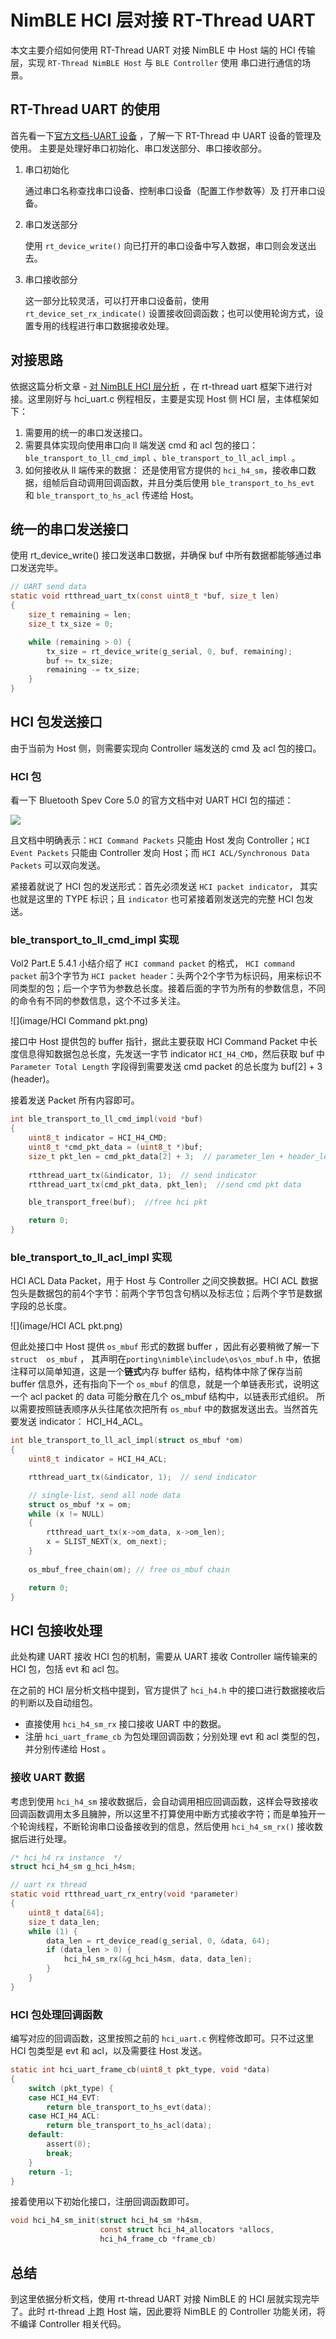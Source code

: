 # NimBLE HCI 层对接 RT-Thread UART

本文主要介绍如何使用 RT-Thread UART 对接 NimBLE 中 Host 端的 HCI 传输层，实现 `RT-Thread NimBLE Host` 与 `BLE Controller` 使用 串口进行通信的场景。

## RT-Thread UART 的使用

首先看一下[官方文档-UART 设备](https://www.rt-thread.org/document/site/#/rt-thread-version/rt-thread-standard/programming-manual/device/uart/uart_v1/uart) ，了解一下 RT-Thread 中 UART 设备的管理及使用。
主要是处理好串口初始化、串口发送部分、串口接收部分。

1.  串口初始化

    通过串口名称查找串口设备、控制串口设备（配置工作参数等）及 打开串口设备。

2.  串口发送部分

    使用 `rt_device_write()` 向已打开的串口设备中写入数据，串口则会发送出去。

3.  串口接收部分

    这一部分比较灵活，可以打开串口设备前，使用 `rt_device_set_rx_indicate()` 设置接收回调函数；也可以使用轮询方式，设置专用的线程进行串口数据接收处理。

## 对接思路

依据这篇分析文章 - [对 NimBLE HCI 层分析](https://club.rt-thread.org/ask/article/35d46365ec589940.html) ，在 rt-thread uart 框架下进行对接。这里刚好与 hci_uart.c 例程相反，主要是实现 Host 侧 HCI 层，主体框架如下：

1.  需要用的统一的串口发送接口。
2.  需要具体实现向使用串口向 ll 端发送 cmd 和 acl 包的接口：`ble_transport_to_ll_cmd_impl` 、`ble_transport_to_ll_acl_impl `。
3.  如何接收从 ll 端传来的数据： 还是使用官方提供的 `hci_h4_sm`，接收串口数据，组帧后自动调用回调函数，并且分类后使用 `ble_transport_to_hs_evt` 和 `ble_transport_to_hs_acl` 传递给 Host。

## 统一的串口发送接口

使用 rt_device_write() 接口发送串口数据，并确保 buf 中所有数据都能够通过串口发送完毕。

```c
// UART send data
static void rtthread_uart_tx(const uint8_t *buf, size_t len)
{
    size_t remaining = len;
    size_t tx_size = 0;

    while (remaining > 0) {
        tx_size = rt_device_write(g_serial, 0, buf, remaining);
        buf += tx_size;
        remaining -= tx_size;
    }
}
```

## HCI 包发送接口

由于当前为 Host 侧，则需要实现向 Controller 端发送的 cmd 及 acl 包的接口。

### HCI 包

看一下 Bluetooth Spev Core 5.0 的官方文档中对 UART HCI 包的描述：

![](image/HCI.png)

且文档中明确表示：`HCI Command Packets` 只能由 Host 发向 Controller；`HCI Event Packets` 只能由 Controller 发向 Host；而
`HCI ACL/Synchronous Data Packets` 可以双向发送。

紧接着就说了 HCI 包的发送形式：首先必须发送 `HCI packet indicator`， 其实也就是这里的 TYPE 标识；且 `indicator` 也可紧接着刚发送完的完整 HCI 包发送。

### ble_transport_to_ll_cmd_impl 实现

Vol2 Part.E 5.4.1 小结介绍了 `HCI command packet` 的格式， `HCI command packet` 前3个字节为 `HCI packet header`：头两个2个字节为标识码，用来标识不同类型的包；后一个字节为参数总长度。接着后面的字节为所有的参数信息，不同的命令有不同的参数信息，这个不过多关注。

![](image/HCI Command pkt.png)

接口中 Host 提供包的 buffer 指针，据此主要获取 HCI Command Packet 中长度信息得知数据包总长度，先发送一字节 indicator `HCI_H4_CMD`，然后获取 buf 中 `Parameter Total Length` 字段得到需要发送 cmd packet 的总长度为 buf[2] + 3 (header)。

接着发送 Packet 所有内容即可。

```c
int ble_transport_to_ll_cmd_impl(void *buf)
{
    uint8_t indicator = HCI_H4_CMD;
    uint8_t *cmd_pkt_data = (uint8_t *)buf;
    size_t pkt_len = cmd_pkt_data[2] + 3;  // parameter_len + header_len(3) 
    
    rtthread_uart_tx(&indicator, 1);  // send indicator
    rtthread_uart_tx(cmd_pkt_data, pkt_len);  //send cmd pkt data

    ble_transport_free(buf);  //free hci pkt 

    return 0;
}
```

### ble_transport_to_ll_acl_impl 实现

HCI ACL Data Packet，用于 Host 与 Controller 之间交换数据。HCI ACL 数据包头是数据包的前4个字节：前两个字节包含句柄以及标志位；后两个字节是数据字段的总长度。

![](image/HCI ACL pkt.png)

但此处接口中 Host 提供 `os_mbuf` 形式的数据 buffer ，因此有必要稍微了解一下 `struct  os_mbuf` ， 其声明在`porting\nimble\include\os\os_mbuf.h`  中，依据注释可以简单知道，这是一个**链式**内存 buffer 结构，结构体中除了保存当前 buffer 信息外，还有指向下一个 `os_mbuf` 的信息，就是一个单链表形式，说明这一个 acl packet 的 data 可能分散在几个 os_mbuf 结构中，以链表形式组织。
所以需要按照链表顺序从头往尾依次把所有 `os_mbuf` 中的数据发送出去。当然首先要发送 indicator： HCI_H4_ACL。

```c
int ble_transport_to_ll_acl_impl(struct os_mbuf *om)
{
    uint8_t indicator = HCI_H4_ACL;

    rtthread_uart_tx(&indicator, 1);  // send indicator

    // single-list, send all node data
    struct os_mbuf *x = om;
    while (x != NULL)
    {
        rtthread_uart_tx(x->om_data, x->om_len);
        x = SLIST_NEXT(x, om_next);
    }
    
    os_mbuf_free_chain(om); // free os_mbuf chain

    return 0;
}
```



## HCI 包接收处理

此处构建 UART 接收 HCI 包的机制，需要从 UART 接收 Controller 端传输来的 HCI 包，包括 evt 和 acl 包。

在之前的 HCI 层分析文档中提到，官方提供了 `hci_h4.h` 中的接口进行数据接收后的判断以及自动组包。

-   直接使用 `hci_h4_sm_rx` 接口接收 UART 中的数据。
-   注册 `hci_uart_frame_cb` 为包处理回调函数；分别处理 evt 和 acl 类型的包，并分别传递给 Host 。

### 接收 UART 数据

考虑到使用 `hci_h4_sm` 接收数据后，会自动调用相应回调函数，这样会导致接收回调函数调用太多且臃肿，所以这里不打算使用中断方式接收字符；而是单独开一个轮询线程，不断轮询串口设备接收到的信息，然后使用 `hci_h4_sm_rx()` 接收数据后进行处理。

```c
/* hci_h4 rx instance  */
struct hci_h4_sm g_hci_h4sm;

// uart rx thread
static void rtthread_uart_rx_entry(void *parameter)
{
    uint8_t data[64];
    size_t data_len;
    while (1) {
        data_len = rt_device_read(g_serial, 0, &data, 64);
        if (data_len > 0) {
            hci_h4_sm_rx(&g_hci_h4sm, data, data_len);
        }
    }
}
```

### HCI 包处理回调函数

编写对应的回调函数，这里按照之前的 `hci_uart.c` 例程修改即可。只不过这里 HCI 包类型是 evt 和 acl，以及需要往 Host 发送。

```c
static int hci_uart_frame_cb(uint8_t pkt_type, void *data)
{
    switch (pkt_type) {
    case HCI_H4_EVT:
        return ble_transport_to_hs_evt(data);
    case HCI_H4_ACL:
        return ble_transport_to_hs_acl(data);
    default:
        assert(0);
        break;
    }
    return -1;
}
```

接着使用以下初始化接口，注册回调函数即可。

```c
void hci_h4_sm_init(struct hci_h4_sm *h4sm, 
                    const struct hci_h4_allocators *allocs, 
                    hci_h4_frame_cb *frame_cb)
```

## 总结

到这里依据分析文档，使用 rt-thread UART 对接 NimBLE 的 HCI 层就实现完毕了。此时 rt-thread 上跑 Host 端，因此要将 NimBLE 的 Controller 功能关闭，将不编译 Controller 相关代码。